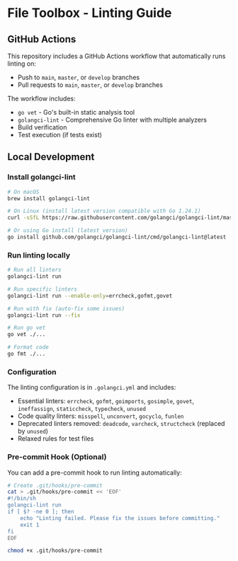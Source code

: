 # File Toolbox - Linting Guide

## GitHub Actions

This repository includes a GitHub Actions workflow that automatically runs linting on:
- Push to `main`, `master`, or `develop` branches
- Pull requests to `main`, `master`, or `develop` branches

The workflow includes:
- `go vet` - Go's built-in static analysis tool
- `golangci-lint` - Comprehensive Go linter with multiple analyzers
- Build verification
- Test execution (if tests exist)

## Local Development

### Install golangci-lint

```bash
# On macOS
brew install golangci-lint

# On Linux (install latest version compatible with Go 1.24.1)
curl -sSfL https://raw.githubusercontent.com/golangci/golangci-lint/master/install.sh | sh -s -- -b $(go env GOPATH)/bin latest

# Or using Go install (latest version)
go install github.com/golangci/golangci-lint/cmd/golangci-lint@latest
```

### Run linting locally

```bash
# Run all linters
golangci-lint run

# Run specific linters
golangci-lint run --enable-only=errcheck,gofmt,govet

# Run with fix (auto-fix some issues)
golangci-lint run --fix

# Run go vet
go vet ./...

# Format code
go fmt ./...
```

### Configuration

The linting configuration is in `.golangci.yml` and includes:
- Essential linters: `errcheck`, `gofmt`, `goimports`, `gosimple`, `govet`, `ineffassign`, `staticcheck`, `typecheck`, `unused`
- Code quality linters: `misspell`, `unconvert`, `gocyclo`, `funlen`
- Deprecated linters removed: `deadcode`, `varcheck`, `structcheck` (replaced by `unused`)
- Relaxed rules for test files

### Pre-commit Hook (Optional)

You can add a pre-commit hook to run linting automatically:

```bash
# Create .git/hooks/pre-commit
cat > .git/hooks/pre-commit << 'EOF'
#!/bin/sh
golangci-lint run
if [ $? -ne 0 ]; then
    echo "Linting failed. Please fix the issues before committing."
    exit 1
fi
EOF

chmod +x .git/hooks/pre-commit
```
